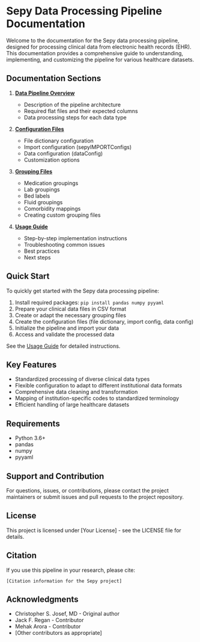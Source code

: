 # Sepy Data Processing Pipeline Documentation

Welcome to the documentation for the Sepy data processing pipeline, designed for processing clinical data from electronic health records (EHR). This documentation provides a comprehensive guide to understanding, implementing, and customizing the pipeline for various healthcare datasets.

## Documentation Sections

1. [**Data Pipeline Overview**](data_pipeline.md)
   - Description of the pipeline architecture
   - Required flat files and their expected columns
   - Data processing steps for each data type

2. [**Configuration Files**](configuration_files.md)
   - File dictionary configuration
   - Import configuration (sepyIMPORTConfigs)
   - Data configuration (dataConfig)
   - Customization options

3. [**Grouping Files**](grouping_files.md)
   - Medication groupings
   - Lab groupings
   - Bed labels
   - Fluid groupings
   - Comorbidity mappings
   - Creating custom grouping files

4. [**Usage Guide**](usage_guide.md)
   - Step-by-step implementation instructions
   - Troubleshooting common issues
   - Best practices
   - Next steps

## Quick Start

To quickly get started with the Sepy data processing pipeline:

1. Install required packages: `pip install pandas numpy pyyaml`
2. Prepare your clinical data files in CSV format
3. Create or adapt the necessary grouping files
4. Create the configuration files (file dictionary, import config, data config)
5. Initialize the pipeline and import your data
6. Access and validate the processed data

See the [Usage Guide](usage_guide.md) for detailed instructions.

## Key Features

- Standardized processing of diverse clinical data types
- Flexible configuration to adapt to different institutional data formats
- Comprehensive data cleaning and transformation
- Mapping of institution-specific codes to standardized terminology
- Efficient handling of large healthcare datasets

## Requirements

- Python 3.6+
- pandas
- numpy
- pyyaml

## Support and Contribution

For questions, issues, or contributions, please contact the project maintainers or submit issues and pull requests to the project repository.

## License

This project is licensed under [Your License] - see the LICENSE file for details.

## Citation

If you use this pipeline in your research, please cite:

```
[Citation information for the Sepy project]
```

## Acknowledgments

- Christopher S. Josef, MD - Original author
- Jack F. Regan - Contributor
- Mehak Arora - Contributor
- [Other contributors as appropriate] 